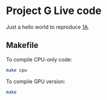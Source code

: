 
# Project G Live code

Just a hello world to reproduce [1A](../proj1A/README.md).

## Makefile

To compile CPU-only code:

```bash
make cpu
```

To compile GPU version:

```bash
make
```
